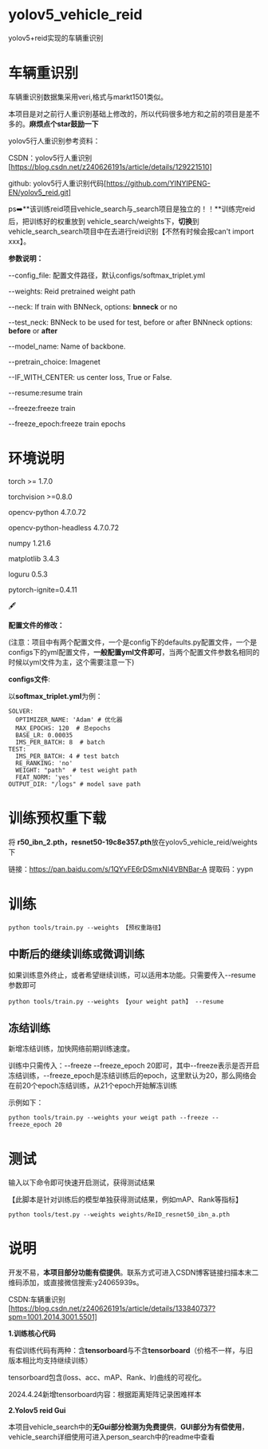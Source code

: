 # yolov5_vehicle_reid

yolov5+reid实现的车辆重识别

# 车辆重识别

车辆重识别数据集采用veri,格式与markt1501类似。

本项目是对之前行人重识别基础上修改的，所以代码很多地方和之前的项目是差不多的。**麻烦点个star鼓励一下**

yolov5行人重识别参考资料：

CSDN：yolov5行人重识别[https://blog.csdn.net/z240626191s/article/details/129221510]

github: yolov5行人重识别代码[https://github.com/YINYIPENG-EN/yolov5_reid.git]

ps:arrow_right:**该训练reid项目vehicle_search与_search项目是独立的！！**训练完reid后，把训练好的权重放到 vehicle_search/weights下，**切换**到vehicle_search_search项目中在去进行reid识别【不然有时候会报can't import xxx】。

**参数说明：**

--config_file: 配置文件路径，默认configs/softmax_triplet.yml

--weights: Reid pretrained weight path

--neck:  If train with BNNeck, options: **bnneck** or no

--test_neck:  BNNeck to be used for test, before or after BNNneck options: **before** or **after**

--model_name: Name of backbone.

--pretrain_choice: Imagenet

--IF_WITH_CENTER: us center loss, True or False.

--resume:resume train

--freeze:freeze train

--freeze_epoch:freeze train epochs

# 环境说明

torch >= 1.7.0

torchvision >=0.8.0

opencv-python  4.7.0.72

opencv-python-headless   4.7.0.72

numpy 1.21.6

matplotlib  3.4.3

loguru  0.5.3

pytorch-ignite=0.4.11

:fountain_pen:

**配置文件的修改：**

(注意：项目中有两个配置文件，一个是config下的defaults.py配置文件，一个是configs下的yml配置文件，**一般配置yml文件即可**，当两个配置文件参数名相同的时候以yml文件为主，这个需要注意一下)



**configs文件**:

以**softmax_triplet.yml**为例：

```
SOLVER:
  OPTIMIZER_NAME: 'Adam' # 优化器
  MAX_EPOCHS: 120  # 总epochs
  BASE_LR: 0.00035
  IMS_PER_BATCH: 8  # batch
TEST:
  IMS_PER_BATCH: 4 # test batch
  RE_RANKING: 'no'
  WEIGHT: "path"  # test weight path
  FEAT_NORM: 'yes'
OUTPUT_DIR: "/logs" # model save path
```



#  训练预权重下载

将 **r50_ibn_2.pth，resnet50-19c8e357.pth**放在yolov5_vehicle_reid/weights下

链接：https://pan.baidu.com/s/1QYvFE6rDSmxNl4VBNBar-A 
提取码：yypn



# 训练

```shell
python tools/train.py --weights 【预权重路径】
```

## 中断后的继续训练或微调训练

如果训练意外终止，或者希望继续训练，可以适用本功能。只需要传入--resume参数即可

```
python tools/train.py --weights 【your weight path】 --resume
```

## 冻结训练

新增冻结训练，加快网络前期训练速度。

训练中只需传入：--freeze    --freeze_epoch 20即可，其中--freeze表示是否开启冻结训练，--freeze_epoch是冻结训练后的epoch，这里默认为20，那么网络会在前20个epoch冻结训练，从21个epoch开始解冻训练

示例如下：

```
python tools/train.py --weights your weigt path --freeze --freeze_epoch 20
```

# 测试

输入以下命令即可快速开启测试，获得测试结果

【此脚本是针对训练后的模型单独获得测试结果，例如mAP、Rank等指标】

```
python tools/test.py --weights weights/ReID_resnet50_ibn_a.pth

```

# 说明

开发不易，**本项目部分功能有偿提供**。联系方式可进入CSDN博客链接扫描本末二维码添加，或直接微信搜索:y24065939s。

CSDN:车辆重识别[https://blog.csdn.net/z240626191s/article/details/133840737?spm=1001.2014.3001.5501]

**1.训练核心代码**

有偿训练代码有两种：含**tensorboard**与不含**tensorboard**（价格不一样，与旧版本相比均支持继续训练）

tensorboard包含(loss、acc、mAP、Rank、lr)曲线的可视化。

2024.4.24新增tensorboard内容：根据距离矩阵记录困难样本

**2.Yolov5 reid Gui**

本项目vehicle_search中的**无Gui部分检测为免费提供**，**GUI部分为有偿使用**，vehicle_search详细使用可进入person_search中的readme中查看

